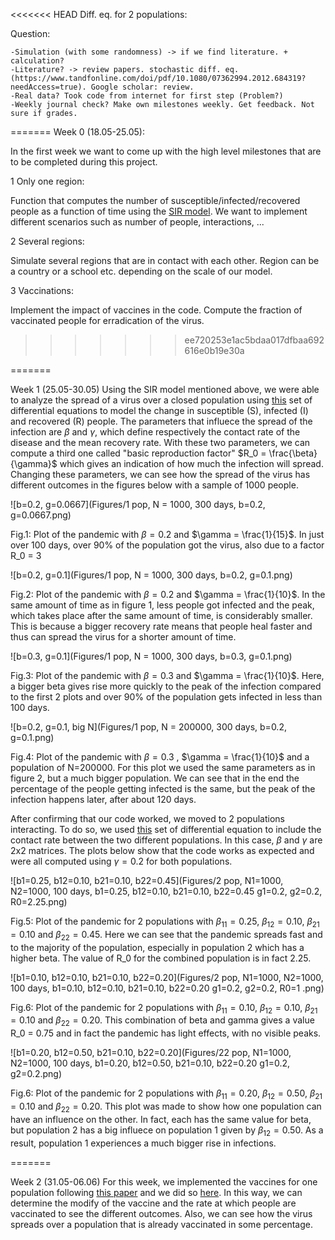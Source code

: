 <<<<<<< HEAD
Diff. eq. for 2 populations:

Question: 

    -Simulation (with some randomness) -> if we find literature. + calculation?
    -Literature? -> review papers. stochastic diff. eq. (https://www.tandfonline.com/doi/pdf/10.1080/07362994.2012.684319?needAccess=true). Google scholar: review. 
    -Real data? Took code from internet for first step (Problem?)
    -Weekly journal check? Make own milestones weekly. Get feedback. Not sure if grades. 
=======
Week 0 (18.05-25.05):

In the first week we want to come up with the high level milestones that are to be completed during this project. 

1 Only one region: 

Function that computes the number of susceptible/infected/recovered people as a function of time using the [SIR model](https://scipython.com/book/chapter-8-scipy/additional-examples/the-sir-epidemic-model/). We want to implement different scenarios such as number of people, interactions, ...

2 Several regions:

Simulate several regions that are in contact with each other. Region can be a country or a school etc. depending on the scale of our model.

3 Vaccinations:

Implement the impact of vaccines in the code. Compute the fraction of vaccinated people for erradication of the virus.
>>>>>>> ee720253e1ac5bdaa017dfbaa692616e0b19e30a

=======

Week 1 (25.05-30.05)
Using the SIR model mentioned above, we were able to analyze the spread of a virus over a closed population using [this](https://gitlab.kwant-project.org/computational_physics/projects/Project-3_albertogori_compphys_bot_matteodeluca_pdedalmauhugue/-/blob/master/Skeleton.py#L1-33) set of differential equations to model the change in susceptible (S), infected (I) and recovered (R) people. The parameters that influece the spread of the infection are $`\beta`$ and $`\gamma`$, which define respectively the contact rate of the disease and the mean recovery rate. With these two parameters, we can compute a third one called "basic reproduction factor" $`R_0 = \frac{\beta}{\gamma}`$ which gives an indication of how much the infection will spread. Changing these parameters, we can see how the spread of the virus has different outcomes in the figures below with a sample of 1000 people.

![b=0.2, g=0.0667](Figures/1 pop, N = 1000, 300 days, b=0.2, g=0.0667.png)

Fig.1: Plot of the pandemic with $`\beta = 0.2`$ and $`\gamma = \frac{1}{15}`$. In just over 100 days, over 90% of the population got the virus, also due to a factor R_0 = 3


![b=0.2, g=0.1](Figures/1 pop, N = 1000, 300 days, b=0.2, g=0.1.png)

Fig.2: Plot of the pandemic with $`\beta = 0.2`$ and $`\gamma = \frac{1}{10}`$. In the same amount of time as in figure 1, less people got infected and the peak, which takes place after the same amount of time, is considerably smaller. This is because a bigger recovery rate means that people heal faster and thus can spread the virus for a shorter amount of time.


![b=0.3, g=0.1](Figures/1 pop, N = 1000, 300 days, b=0.3, g=0.1.png)

Fig.3: Plot of the pandemic with $`\beta = 0.3`$ and $`\gamma = \frac{1}{10}`$. Here, a bigger beta gives rise more quickly to the peak of the infection compared to the first 2 plots and over 90% of the population gets infected in less than 100 days.


![b=0.2, g=0.1, big N](Figures/1 pop, N = 200000, 300 days, b=0.2, g=0.1.png)

Fig.4: Plot of the pandemic with $`\beta = 0.3`$ , $`\gamma = \frac{1}{10}`$ and a population of N=200000. For this plot we used the same parameters as in figure 2, but a much bigger population. We can see that in the end the percentage of the people getting infected is the same, but the peak of the infection happens later, after about 120 days.

After confirming that our code worked, we moved to 2 populations interacting. To do so, we used [this](https://gitlab.kwant-project.org/computational_physics/projects/Project-3_albertogori_compphys_bot_matteodeluca_pdedalmauhugue/-/blob/master/Skeleton.py#L35-83) set of differential equation to include the contact rate between the two different populations. In this case, $`\beta`$ and $`\gamma`$ are 2x2 matrices. The plots below show that the code works as expected and were all computed using $`\gamma = 0.2`$ for both populations.

![b1=0.25, b12=0.10, b21=0.10, b22=0.45](Figures/2 pop, N1=1000, N2=1000, 100 days, b1=0.25, b12=0.10, b21=0.10, b22=0.45 g1=0.2, g2=0.2, R0=2.25.png)

Fig.5: Plot of the pandemic for 2 populations with $`\beta_11 = 0.25`$, $`\beta_12 = 0.10`$, $`\beta_21 = 0.10`$ and $`\beta_22 = 0.45`$. Here we can see that the pandemic spreads fast and to the majority of the population, especially in population 2 which has a higher beta. The value of R_0 for the combined population is in fact 2.25.

![b1=0.10, b12=0.10, b21=0.10, b22=0.20](Figures/2 pop, N1=1000, N2=1000, 100 days, b1=0.10, b12=0.10, b21=0.10, b22=0.20 g1=0.2, g2=0.2, R0=1 .png)

Fig.6: Plot of the pandemic for 2 populations with $`\beta_11 = 0.10`$, $`\beta_12 = 0.10`$, $`\beta_21 = 0.10`$ and $`\beta_22 = 0.20`$. This combination of beta and gamma gives a value R_0 = 0.75 and in fact the pandemic has light effects, with no visible peaks.

![b1=0.20, b12=0.50, b21=0.10, b22=0.20](Figures/22 pop, N1=1000, N2=1000, 100 days, b1=0.20, b12=0.50, b21=0.10, b22=0.20 g1=0.2, g2=0.2.png)

Fig.6: Plot of the pandemic for 2 populations with $`\beta_11 = 0.20`$, $`\beta_12 = 0.50`$, $`\beta_21 = 0.10`$ and $`\beta_22 = 0.20`$. This plot was made to show how one population can have an influence on the other. In fact, each has the same value for beta, but population 2 has a big influece on population 1 given by $`\beta_12 = 0.50`$. As a result, population 1 experiences a much bigger rise in infections.

=======

Week 2 (31.05-06.06)
For this week, we implemented the vaccines for one population following [this paper](https://www.medrxiv.org/content/10.1101/2021.02.05.21250572v2.full.pdf) and we did so [here](https://gitlab.kwant-project.org/computational_physics/projects/Project-3_albertogori_compphys_bot_matteodeluca_pdedalmauhugue/-/blob/master/Skeleton.py#L1-33). In this way, we can determine the modify of the vaccine and the rate at which people are vaccinated to see the different outcomes. Also, we can see how the virus spreads over a population that is already vaccinated in some percentage.
